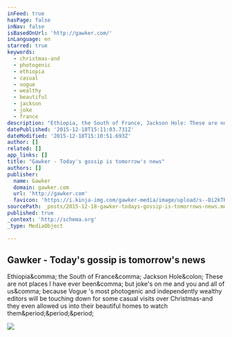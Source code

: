 ```yaml
---
inFeed: true
hasPage: false
inNav: false
isBasedOnUrl: 'http://gawker.com/'
inLanguage: en
starred: true
keywords:
  - christmas-and
  - photogenic
  - ethiopia
  - casual
  - vogue
  - wealthy
  - beautiful
  - jackson
  - joke
  - france
description: "Ethiopia, the South of France, Jackson Hole: These are not places I have ever been, but joke's on me and you and all of us, because Vogue 's most photogenic and independently wealthy editors will be touching down for some casual visits over Christmas-and they even allowed us into their beautiful homes to watch them..."
datePublished: '2015-12-18T15:11:03.731Z'
dateModified: '2015-12-18T15:10:51.693Z'
author: []
related: []
app_links: []
title: "Gawker - Today's gossip is tomorrow's news"
authors: []
publisher:
  name: Gawker
  domain: gawker.com
  url: 'http://gawker.com'
  favicon: 'https://i.kinja-img.com/gawker-media/image/upload/s--Di2kTRut--/c_fill,fl_progressive,g_center,h_80,q_80,w_80/my2vnuuejg3jt9yqbx3z.png'
sourcePath: _posts/2015-12-18-gawker-todays-gossip-is-tomorrows-news.md
published: true
_context: 'http://schema.org'
_type: MediaObject

---
```

<article style=""><h1>Gawker - Today's gossip is tomorrow's news</h1><p>Ethiopia&amp;comma; the South of France&amp;comma; Jackson Hole&amp;colon; These are not places I have ever been&amp;comma; but joke's on me and you and all of us&amp;comma; because Vogue 's most photogenic and independently wealthy editors will be touching down for some casual visits over Christmas-and they even allowed us into their beautiful homes to watch them&amp;period;&amp;period;&amp;period;</p><img src="https://i.kinja-img.com/gawker-media/image/upload/s--GHGgxH7j--/c_fill,fl_progressive,g_center,h_200,q_80,w_200/my2vnuuejg3jt9yqbx3z.png" /></article>